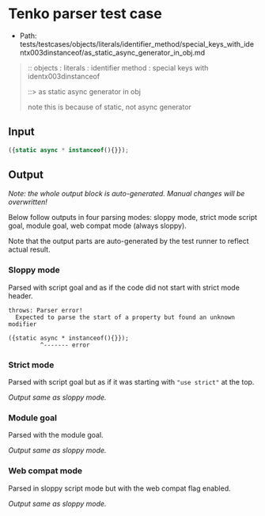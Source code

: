 # Tenko parser test case

- Path: tests/testcases/objects/literals/identifier_method/special_keys_with_identx003dinstanceof/as_static_async_generator_in_obj.md

> :: objects : literals : identifier method : special keys with identx003dinstanceof
>
> ::> as static async generator in obj
>
> note this is because of static, not async generator

## Input

`````js
({static async * instanceof(){}});
`````

## Output

_Note: the whole output block is auto-generated. Manual changes will be overwritten!_

Below follow outputs in four parsing modes: sloppy mode, strict mode script goal, module goal, web compat mode (always sloppy).

Note that the output parts are auto-generated by the test runner to reflect actual result.

### Sloppy mode

Parsed with script goal and as if the code did not start with strict mode header.

`````
throws: Parser error!
  Expected to parse the start of a property but found an unknown modifier

({static async * instanceof(){}});
         ^------- error
`````

### Strict mode

Parsed with script goal but as if it was starting with `"use strict"` at the top.

_Output same as sloppy mode._

### Module goal

Parsed with the module goal.

_Output same as sloppy mode._

### Web compat mode

Parsed in sloppy script mode but with the web compat flag enabled.

_Output same as sloppy mode._
